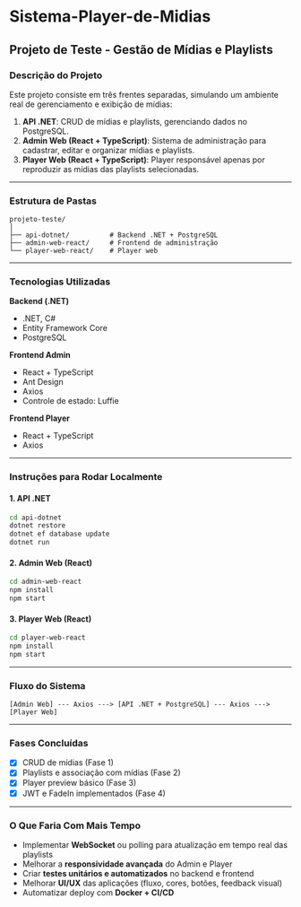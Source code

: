 # Sistema-Player-de-Midias

## Projeto de Teste - Gestão de Mídias e Playlists

### Descrição do Projeto
Este projeto consiste em três frentes separadas, simulando um ambiente real de gerenciamento e exibição de mídias:

1. **API .NET**: CRUD de mídias e playlists, gerenciando dados no PostgreSQL.  
2. **Admin Web (React + TypeScript)**: Sistema de administração para cadastrar, editar e organizar mídias e playlists.  
3. **Player Web (React + TypeScript)**: Player responsável apenas por reproduzir as mídias das playlists selecionadas.  

---

### Estrutura de Pastas

```
projeto-teste/
│
├── api-dotnet/          # Backend .NET + PostgreSQL
├── admin-web-react/     # Frontend de administração
└── player-web-react/    # Player web
```

---

### Tecnologias Utilizadas

**Backend (.NET)**
- .NET, C#  
- Entity Framework Core  
- PostgreSQL  

**Frontend Admin**
- React + TypeScript  
- Ant Design  
- Axios  
- Controle de estado: Luffie  

**Frontend Player**
- React + TypeScript  
- Axios  

---

### Instruções para Rodar Localmente

#### 1. API .NET
```bash
cd api-dotnet
dotnet restore
dotnet ef database update
dotnet run
```

#### 2. Admin Web (React)
```bash
cd admin-web-react
npm install
npm start
```

#### 3. Player Web (React)
```bash
cd player-web-react
npm install
npm start
```

---

### Fluxo do Sistema
```
[Admin Web] --- Axios ---> [API .NET + PostgreSQL] --- Axios ---> [Player Web]
```

---

### Fases Concluídas
- [x] CRUD de mídias (Fase 1)  
- [x] Playlists e associação com mídias (Fase 2)  
- [x] Player preview básico (Fase 3)  
- [x] JWT e FadeIn implementados (Fase 4)  

---

### O Que Faria Com Mais Tempo
- Implementar **WebSocket** ou polling para atualização em tempo real das playlists  
- Melhorar a **responsividade avançada** do Admin e Player  
- Criar **testes unitários e automatizados** no backend e frontend  
- Melhorar **UI/UX** das aplicações (fluxo, cores, botões, feedback visual)  
- Automatizar deploy com **Docker + CI/CD**  

